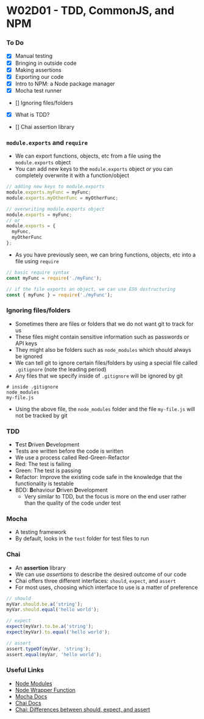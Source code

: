 # W02D01 - TDD, CommonJS, and NPM

### To Do
- [x] Manual testing
- [x] Bringing in outside code
- [x] Making assertions
- [x] Exporting our code
- [x] Intro to NPM: a Node package manager
- [x] Mocha test runner
- [] Ignoring files/folders
- [x] What is TDD?
- [] Chai assertion library

### `module.exports` and `require`
- We can export functions, objects, etc from a file using the `module.exports` object
- You can add new keys to the `module.exports` object _or_ you can completely overwrite it with a function/object

```js
// adding new keys to module.exports
module.exports.myFunc = myFunc;
module.exports.myOtherFunc = myOtherFunc;

// overwriting module.exports object
module.exports = myFunc;
// or
module.exports = {
  myFunc,
  myOtherFunc
};
```

- As you have previously seen, we can bring functions, objects, etc into a file using `require`

```js
// basic require syntax
const myFunc = require('./myFunc');

// if the file exports an object, we can use ES6 destructuring
const { myFunc } = require('./myFunc');
```

### Ignoring files/folders
* Sometimes there are files or folders that we do not want git to track for us
* These files might contain sensitive information such as passwords or API keys
* They might also be folders such as `node_modules` which should always be ignored
* We can tell git to ignore certain files/folders by using a special file called `.gitignore` (note the leading period)
* Any files that we specify inside of `.gitignore` will be ignored by git

```
# inside .gitignore
node_modules
my-file.js
```

* Using the above file, the `node_modules` folder and the file `my-file.js` will not be tracked by git

### TDD
- **T**est **D**riven **D**evelopment
- Tests are written before the code is written
- We use a process called Red-Green-Refactor
- Red: The test is failing
- Green: The test is passing
- Refactor: Improve the existing code safe in the knowledge that the functionality is testable
- BDD: **B**ehaviour **D**riven **D**evelopment
  - Very similar to TDD, but the focus is more on the end user rather than the quality of the code under test

### Mocha
- A testing framework
- By default, looks in the `test` folder for test files to run

### Chai
- An **assertion** library
- We can use _assertions_ to describe the desired outcome of our code
- Chai offers three different interfaces: `should`, `expect`, and `assert`
- For most uses, choosing which interface to use is a matter of preference

```js
// should
myVar.should.be.a('string');
myVar.should.equal('hello world');

// expect
expect(myVar).to.be.a('string');
expect(myVar).to.equal('hello world');

// assert
assert.typeOf(myVar, 'string');
assert.equal(myVar, 'hello world');
```

### Useful Links
- [Node Modules](https://nodejs.org/docs/latest/api/modules.html)
- [Node Wrapper Function](https://nodejs.org/api/modules.html#modules_the_module_wrapper)
- [Mocha Docs](https://mochajs.org/)
- [Chai Docs](https://www.chaijs.com/)
- [Chai: Differences between should, expect, and assert](https://www.chaijs.com/guide/styles/#differences)
